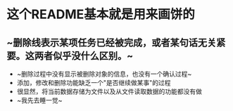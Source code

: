 # 这个README基本就是用来画饼的
## ~删除线表示某项任务已经被完成，或者某句话无关紧要。这两者似乎没什么区别。~

* ~删除过程中没有显示被删除对象的信息，也没有一个确认过程~
* 添加，修改和删除功能缺乏一个"是否继续做某事"的过程
* 很显然，将当前数据存储为文件以及从文件读取数据的功能都没有做
* ~我先去睡一觉~
